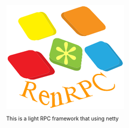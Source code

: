 ![RenRPC](https://github.com/weixuan2008/RenRPC/blob/master/renrpc-master/RenRPC.png)


This is a light RPC framework that using netty 
